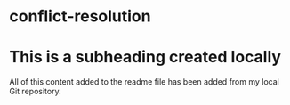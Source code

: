 # conflict-resolution

# This is a subheading created locally

All of this content added to the readme file has been added from my local Git repository.
